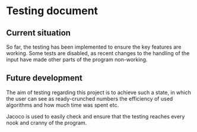 # Testing document

## Current situation
So far, the testing has been implemented to ensure the key features are working. Some tests are disabled, as recent changes to
the handling of the input have made other parts of the program non-working.


## Future development
The aim of testing regarding this project is to achieve such a state, in which the user can see as ready-crunched numbers the
efficiency of used algorithms and how much time was spent etc.

Jacoco is used to easily check and ensure that the testing reaches every nook and cranny of the program.
